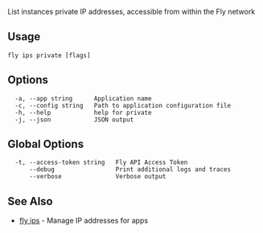 List instances private IP addresses, accessible from within the Fly network

## Usage
~~~
fly ips private [flags]
~~~

## Options

~~~
  -a, --app string      Application name
  -c, --config string   Path to application configuration file
  -h, --help            help for private
  -j, --json            JSON output
~~~

## Global Options

~~~
  -t, --access-token string   Fly API Access Token
      --debug                 Print additional logs and traces
      --verbose               Verbose output
~~~

## See Also

* [fly ips](/docs/flyctl/ips/)	 - Manage IP addresses for apps

